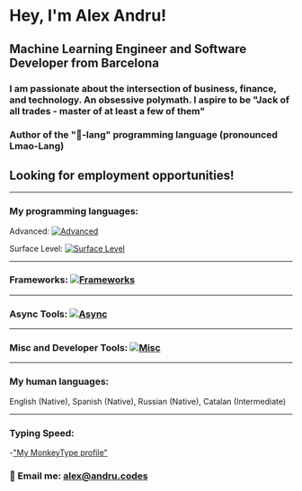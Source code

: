 # Hey, I'm Alex Andru!

## Machine Learning Engineer and Software Developer from Barcelona

### I am passionate about the intersection of business, finance, and technology. An obsessive polymath. I aspire to be "Jack of all trades - master of at least a few of them"

### Author of the "🤣-lang" programming language (pronounced Lmao-Lang)

## Looking for employment opportunities!
---

### My programming languages:

Advanced: [![Advanced](https://skillicons.dev/icons?i=python,ts,html,css,js)](https://skillicons.dev)

Surface Level: [![Surface Level](https://skillicons.dev/icons?i=c,php,mysql,dart,cs,lua)](https://skillicons.dev)

---

### Frameworks: [![Frameworks](https://skillicons.dev/icons?i=pytorch,tensorflow,vite,vitest,jest,react,tailwind,nextjs,deno,bootstrap,flutter,unity,opencv,wordpress)](https://skillicons.dev)

---

### Async Tools: [![Async](https://skillicons.dev/icons?i=figma,xd,git,githubactions,github)](https://skillicons.dev)

---

### Misc and Developer Tools: [![Misc](https://skillicons.dev/icons?i=redux,docker,aws,gcp,regex,linux,sass,styledcomponents,prisma,netlify,vercel,nodejs,nginx,mongodb,visualstudio,vscode,raspberrypi,postman,postgres,androidstudio)](https://skillicons.dev)

---

### My human languages:

English (Native), Spanish (Native), Russian (Native), Catalan (Intermediate)

---

### Typing Speed:
  -["My MonkeyType profile"](https://monkeytype.com/profile/alex007d)


### 📨 Email me: alex@andru.codes
